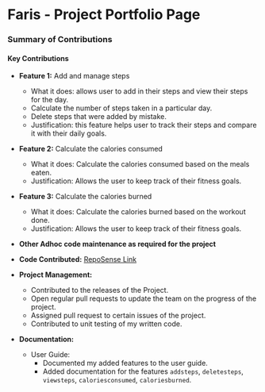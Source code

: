 # Faris - Project Portfolio Page


### Summary of Contributions

#### Key Contributions


* **Feature 1:**  Add and manage steps
    - What it does: allows user to add in their steps and view their steps for the day.
    - Calculate the number of steps taken in a particular day.
    - Delete steps that were added by mistake.
    - Justification: this feature helps user to track their steps and compare it with their daily goals.


* **Feature 2:** Calculate the calories consumed
    - What it does: Calculate the calories consumed based on the meals eaten.
    - Justification: Allows the user to keep track of their fitness goals.


* **Feature 3:** Calculate the calories burned
    - What it does: Calculate the calories burned based on the workout done.
    - Justification: Allows the user to keep track of their fitness goals.


* **Other Adhoc code maintenance as required for the project**


* **Code Contributed:** [RepoSense Link](https://nus-cs2113-ay2324s1.github.io/tp-dashboard/?search=&sort=groupTitle&sortWithin=title&timeframe=commit&mergegroup=&groupSelect=groupByRepos&breakdown=true&checkedFileTypes=docs~functional-code~test-code&since=2023-09-22&tabOpen=true&tabType=authorship&tabAuthor=farissirraj&tabRepo=AY2324S1-CS2113-W12-4%2Ftp%5Bmaster%5D&authorshipIsMergeGroup=false&authorshipFileTypes=docs~functional-code~test-code&authorshipIsBinaryFileTypeChecked=false&authorshipIsIgnoredFilesChecked=false)


* **Project Management:**
    - Contributed to the releases of the Project.
    - Open regular pull requests to update the team on the progress of the project.
    - Assigned pull request to certain issues of the project.
    - Contributed to unit testing of my written code.


* **Documentation:**
    - User Guide:
        - Documented my added features to the user guide.
        - Added documentation for the features `addsteps`, `deletesteps`, `viewsteps`, `caloriesconsumed`, `caloriesburned`.
